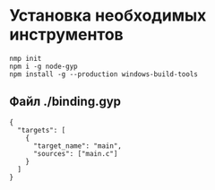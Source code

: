 # Установка необходимых инструментов
```
nmp init
npm i -g node-gyp
npm install -g --production windows-build-tools
```
## Файл ./binding.gyp
```
{
  "targets": [
    {
      "target_name": "main",
      "sources": ["main.c"]
    }
  ]
}
```
